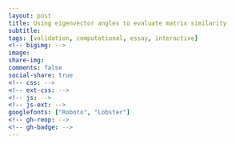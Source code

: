 ```yaml
---
layout: post
title: Using eigenvector angles to evaluate matrix similarity
subtitle:
tags: [validation, computational, essay, interactive]
<!-- bigimg: -->
image:
share-img:
comments: false
social-share: true
<!-- css: -->
<!-- ext-css: -->
<!-- js: -->
<!-- js-ext: -->
googlefonts: ["Roboto", "Lobster"]
<!-- gh-reop: -->
<!-- gh-badge: -->
---
```

